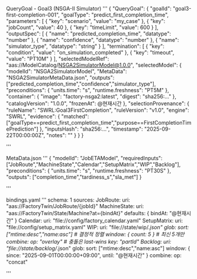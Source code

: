 QueryGoal - Goal3 (NSGA-II Simulator)
'''
{
  "QueryGoal": {
    "goalId": "goal3-first-completion-001",
    "goalType": "predict_first_completion_time",
    "parameters": [
      { "key": "scenario", "value": "my_case" },
      { "key": "jobCount", "value": 40 },
      { "key": "timeLimit", "value": 600 }
    ],
    "outputSpec": [
      { "name": "predicted_completion_time", "datatype": "number" },
      { "name": "confidence", "datatype": "number" },
      { "name": "simulator_type", "datatype": "string" }
    ],
    "termination": [
      { "key": "condition", "value": "on_simulation_completed" },
      { "key": "timeout", "value": "PT10M" }
    ],
    "selectedModelRef": "aas://ModelCatalog/NSGA2SimulatorModel@1.0.0",
    "selectedModel": {
      "modelId": "NSGA2SimulatorModel",
      "MetaData": "NSGA2SimulatorMetaData.json",
      "outputs": ["predicted_completion_time","confidence","simulator_type"],
      "preconditions": { "units.time": "s", "runtime.freshness": "PT5M" },
      "container": { "image": "factory-nsga2:latest", "digest": "sha256:..." },
      "catalogVersion": "1.0.0",
      "frozenAt": @현재시간
    },
    "selectionProvenance": {
      "ruleName": "SWRL:Goal3FirstCompletion",
      "ruleVersion": "v1.0",
      "engine": "SWRL",
      "evidence": { "matched": ["goalType==predict_first_completion_time","purpose==FirstCompletionTimePrediction"] },
      "inputsHash": "sha256:...",
      "timestamp": "2025-09-22T00:00:00Z",
      "notes": ""
    }
  }
}

'''

MetaData.json
'''
{
  "modelId": "JobETAModel",
  "requiredInputs": ["JobRoute","MachineState","Calendar","SetupMatrix","WIP","Backlog"],
  "preconditions": { "units.time": "s", "runtime.freshness": "PT30S" },
  "outputs": ["completion_time","tardiness_s","sla_met"]
}

'''

bindings.yaml
'''
schema: 1
sources:
  JobRoute:
    uri: "aas://FactoryTwin/JobRoute/{jobId}"
  MachineState:
    uri: "aas://FactoryTwin/State/Machine?at={bindAt}"
    defaults: { bindAt: "@현재시간" }
  Calendar:
    uri: "file://config/factory_calendar.yaml"
  SetupMatrix:
    uri: "file://config/setup_matrix.yaml"
  WIP:
    uri: "file://state/wip/*.json"
    glob:
      sort: ["mtime:desc","name:asc"]  # 결정적 정렬
      window: { count: 5 }             # 최신 5개만
    combine:
      op: "overlay"                    # 충돌은 last-wins
      key: "partId"
  Backlog:
    uri: "file://state/backlog/*.json"
    glob:
      sort: ["mtime:desc","name:asc"]
      window: { since: "2025-09-01T00:00:00+09:00", until: "@현재시간" }
    combine:
      op: "concat"

'''